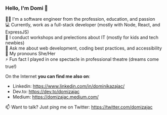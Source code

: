 ### Hello, I'm Domi 👋 

👩‍💻 I'm a software engineer from the profession, education, and passion  
💻 Currently, work as a full-stack developer (mostly with Node, React, and ExpressJS)  
🎤 I conduct workshops and prelections about IT (mostly for kids and tech newbies)  
💬 Ask me about web development, coding best practices, and accessibility  
👋 My pronouns She/Her  
⚡ Fun fact I played in one spectacle in professional theatre (dreams come true!)  

On the Internet **you can find me also on**:
- Linkedin: https://www.linkedin.com/in/dominikazajac/ 
- Dev.to: https://dev.to/domizajac 
- Medium: https://domizajac.medium.com/ 

📫 Want to talk? Just ping me on Twitter: https://twitter.com/domizajac

